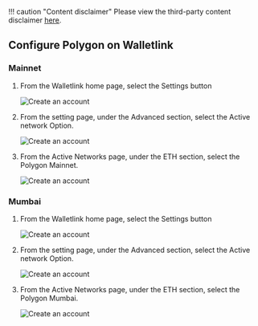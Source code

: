 !!! caution "Content disclaimer"
    Please view the third-party content disclaimer [<ins>here</ins>](https://github.com/0xPolygon/wiki/blob/master/CONTENT_DISCLAIMER.md).

## Configure Polygon on Walletlink

### Mainnet

1. From the Walletlink home page, select the Settings button

    ![Create an account](../../img/tools/wallet/walletlink/config-polygon-walletlink-1.jpg)

2. From the setting page, under the Advanced section, select the Active network Option.

    ![Create an account](../../img/tools/wallet/walletlink/config-polygon-walletlink-2.jpg)

3. From the Active Networks page, under the ETH section, select the Polygon Mainnet.

    ![Create an account](../../img/tools/wallet/walletlink/config-polygon-walletlink-3.jpg)

### Mumbai

1. From the Walletlink home page, select the Settings button

    ![Create an account](../../img/tools/wallet/walletlink/config-polygon-walletlink-1.jpg)

2. From the setting page, under the Advanced section, select the Active network Option.

    ![Create an account](../../img/tools/wallet/walletlink/config-polygon-walletlink-2.jpg)

3. From the Active Networks page, under the ETH section, select the Polygon Mumbai.

    ![Create an account](../../img/tools/wallet/walletlink/config-polygon-walletlink-3.jpg)
